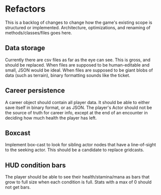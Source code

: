 # Refactors
This is a backlog of changes to change how the game's existing scope is structured or implemented. Architecture, optimizations, and renaming of methods/classes/files goes here.

## Data storage
Currently there are csv files as far as the eye can see. This is gross, and should be replaced. When files are supposed to be human-editable and small, JSON would be ideal. When files are supposed to be giant blobs of data (such as terrain), binary formatting sounds like the ticket.

## Career persistence
A career object should contain all player data. It should be able to either save itself in binary format, or as JSON. The player's Actor should not be the source of truth for career info, except at the end of an encounter in deciding how much health the player has left.

## Boxcast
Implement box-cast to look for sibling actor nodes that have a line-of-sight to the seeking actor. This should be a candidate to replace gridcasts.

## HUD condition bars
The player should be able to see their health/stamina/mana as bars that grow to full size when each condition is full. Stats with a max of 0 should not 
get bars.